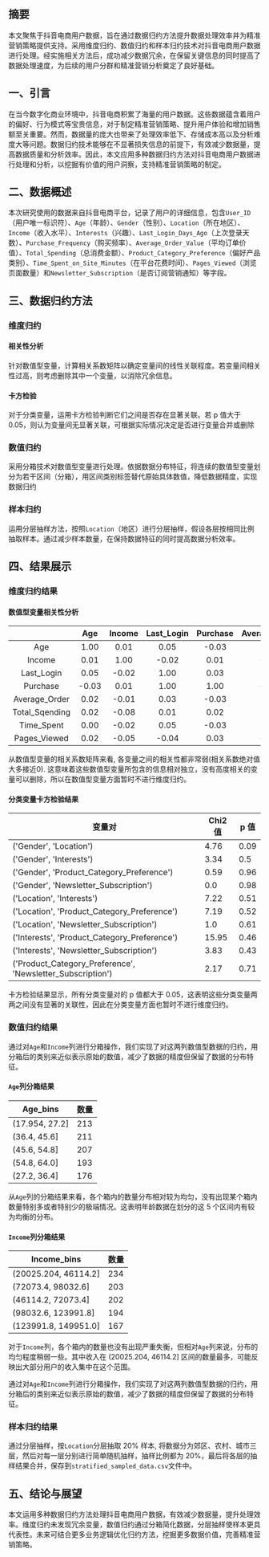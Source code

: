 ## 摘要
本文聚焦于抖音电商用户数据，旨在通过数据归约方法提升数据处理效率并为精准营销策略提供支持。采用维度归约、数值归约和样本归约技术对抖音电商用户数据进行处理。经实施相关方法后，成功减少数据冗余，在保留关键信息的同时提高了数据处理速度，为后续的用户分群和精准营销分析奠定了良好基础。

## 一、引言
在当今数字化商业环境中，抖音电商积累了海量的用户数据。这些数据蕴含着用户的偏好、行为模式等宝贵信息，对于制定精准营销策略、提升用户体验和增加销售额至关重要。然而，数据量的庞大也带来了处理效率低下、存储成本高以及分析难度大等问题。数据归约技术能够在不显著损失信息的前提下，有效减少数据量，提高数据质量和分析效率。因此，本文应用多种数据归约方法对抖音电商用户数据进行处理和分析，以挖掘有价值的用户洞察，支持精准营销策略的制定。


## 二、数据概述
本次研究使用的数据来自抖音电商平台，记录了用户的详细信息，包含`User_ID`（用户唯一标识符）、`Age`（年龄）、`Gender`（性别）、`Location`（所在地区）、`Income`（收入水平）、`Interests`（兴趣）、`Last_Login_Days_Ago`（上次登录天数）、`Purchase_Frequency`（购买频率）、`Average_Order_Value`（平均订单价值）、`Total_Spending`（总消费金额）、`Product_Category_Preference`（偏好产品类别）、`Time_Spent_on_Site_Minutes`（在平台花费时间）、`Pages_Viewed`（浏览页面数量）和`Newsletter_Subscription`（是否订阅营销通知）等字段。

## 三、数据归约方法
### 维度归约
#### 相关性分析
针对数值型变量，计算相关系数矩阵以确定变量间的线性关联程度。若变量间相关性过高，则考虑删除其中一个变量，以消除冗余信息。
#### 卡方检验
对于分类变量，运用卡方检验判断它们之间是否存在显著关联。若 p 值大于 0.05，则认为变量间无显著关联，可根据实际情况决定是否进行变量合并或删除

### 数值归约
采用分箱技术对数值型变量进行处理。依据数据分布特征，将连续的数值型变量划分为若干区间（分箱），用区间类别标签替代原始具体数值，降低数据精度，实现数据归约

### 样本归约
运用分层抽样方法，按照`Location`（地区）进行分层抽样，假设各层按相同比例抽取样本。通过减少样本数量，在保持数据特征的同时提高数据分析效率。

## 四、结果展示
### 维度归约结果
#### 数值型变量相关性分析


|                |  Age  | Income | Last_Login | Purchase | Average_Order | Total_Sqending | Time_Spent | Pages_Viewed |
| :------------: | :---: | :----: | :--------: | :------: | :-----------: | :------------: | :--------: | :----------: |
|      Age       | 1.00  |  0.01  |    0.05    |  -0.03   |     0.02      |      0.02      |    0.00    |     0.02     |
|     Income     | 0.01  |  1.00  |   -0.02    |   0.01   |     -0.01     |     -0.08      |   -0.02    |    -0.05     |
|   Last_Login   | 0.05  | -0.02  |    1.00    |   0.03   |     0.01      |      0.05      |   -0.01    |    -0.04     |
|    Purchase    | -0.03 |  0.01  |    1.00    |   1.00   |     -0.03     |      0.02      |   -0.03    |     0.03     |
| Average_Order  | 0.02  | -0.01  |    0.03    |  -0.03   |     1.00      |      0.10      |    0.00    |    -0.02     |
| Total_Sqending | 0.02  | -0.08  |    0.01    |   0.02   |     0.10      |      1.00      |   -0.01    |    -0.03     |
|   Time_Spent   | 0.00  | -0.02  |    0.05    |  -0.03   |     0.00      |     -0.01      |    1.00    |     0.01     |
|  Pages_Viewed  | 0.02  | -0.05  |   -0.04    |   0.03   |     -0.02     |     -0.03      |    0.01    |     1.00     |
从数值型变量的相关系数矩阵来看, 各变量之间的相关性都非常弱(相关系数绝对值大多接近0). 这意味着这些数值型变量所包含的信息相对独立，没有高度相关的变量可以删除，所以在数值型变量方面暂时不进行维度归约。
#### 分类变量卡方检验结果

|变量对|Chi2 值|p 值|
|---|---|---|
|('Gender', 'Location')|4.76|0.09|
|('Gender', 'Interests')|3.34|0.5|
|('Gender', 'Product_Category_Preference')|0.59|0.96|
|('Gender', 'Newsletter_Subscription')|0.0|0.98|
|('Location', 'Interests')|7.22|0.51|
|('Location', 'Product_Category_Preference')|7.19|0.52|
|('Location', 'Newsletter_Subscription')|1.0|0.61|
|('Interests', 'Product_Category_Preference')|15.95|0.46|
|('Interests', 'Newsletter_Subscription')|3.83|0.43|
|('Product_Category_Preference', 'Newsletter_Subscription')|2.17|0.71|
卡方检验结果显示，所有分类变量对的 p 值都大于 0.05，这表明这些分类变量两两之间没有显著的关联性，因此在分类变量方面也暂时不进行维度归约。

### 数值归约结果
通过对`Age`和`Income`列进行分箱操作，我们实现了对这两列数值型数据的归约，用分箱后的类别来近似表示原始的数值，减少了数据的精度但保留了数据的分布特征。
#### `Age`列分箱结果
| Age_bins       | 数量  |
| -------------- | --- |
| (17.954, 27.2] | 213 |
| (36.4, 45.6]   | 211 |
| (45.6, 54.8]   | 207 |
| (54.8, 64.0]   | 193 |
| (27.2, 36.4]   | 176 |
从`Age`列的分箱结果来看，各个箱内的数量分布相对较为均匀，没有出现某个箱内数量特别多或者特别少的极端情况。这表明年龄数据在划分的这 5 个区间内有较为均衡的分布。

#### `Income`列分箱结果

| Income_bins          | 数量  |
| -------------------- | --- |
| (20025.204, 46114.2] | 234 |
| (72073.4, 98032.6]   | 203 |
| (46114.2, 72073.4]   | 202 |
| (98032.6, 123991.8]  | 194 |
| (123991.8, 149951.0] | 167 |
对于`Income`列，各个箱内的数量也没有出现严重失衡，但相对`Age`列来说，分布的均匀程度稍弱一些。其中收入在 (20025.204, 46114.2] 区间的数量最多，可能反映出大部分用户的收入集中在这个范围。

通过对`Age`和`Income`列进行分箱操作，我们实现了对这两列数值型数据的归约，用分箱后的类别来近似表示原始的数值，减少了数据的精度但保留了数据的分布特征。

### 样本归约结果
通过分层抽样，按`Location`分层抽取 20% 样本, 将数据分为郊区、农村、城市三层，然后对每一层分别进行简单随机抽样，抽样比例都为 20%，最后将各层的抽样结果合并，保存到`stratified_sampled_data.csv`文件中。

## 五、结论与展望
本文运用多种数据归约方法处理抖音电商用户数据，有效减少数据量，提升处理效率。维度归约未发现冗余变量，数值归约通过分箱简化数据，分层抽样使样本更具代表性。未来可结合更多业务逻辑优化归约方法，挖掘更多数据价值，完善精准营销策略。